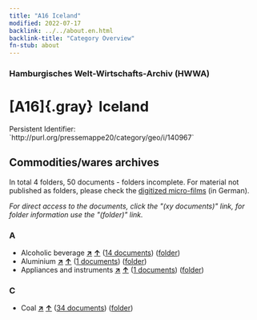 ```yaml
---
title: "A16 Iceland"
modified: 2022-07-17
backlink: ../../about.en.html
backlink-title: "Category Overview"
fn-stub: about
---
```


### Hamburgisches Welt-Wirtschafts-Archiv (HWWA)

# [A16]{.gray}&#8201; Iceland

<div class="hint">Persistent Identifier: `http://purl.org/pressemappe20/category/geo/i/140967`</div>







## Commodities/wares archives









In total 4 folders, 50 documents - folders incomplete.
For material not published as folders, please check the [digitized micro-films](/film/h1_wa.de.html) (in German).

_For direct access to the documents, click the "(xy documents)" link, for folder information use the "(folder)" link._



### A

- Alcoholic beverage [**&nearr;**](../../../ware/i/141966/about.en.html "Alcoholic beverage (xXX all over the world)") [**&uarr;**](../../../ware/about.en.html#PID20.02-Sp "Ware category system") (<a href="https://pm20.zbw.eu/iiifview/folder/wa/141966,140967" title="about: Alcoholic beverage : Iceland" target="_blank">14 documents</a>) ([folder](../../../../folder/wa/1419xx/141966/1409xx/140967/about.en.html))
- Aluminium [**&nearr;**](../../../ware/i/141969/about.en.html "Aluminium (xXX all over the world)") [**&uarr;**](../../../ware/about.en.html#PID07.01-Lm01 "Ware category system") (<a href="https://pm20.zbw.eu/iiifview/folder/wa/141969,140967" title="about: Aluminium : Iceland" target="_blank">1 documents</a>) ([folder](../../../../folder/wa/1419xx/141969/1409xx/140967/about.en.html))
- Appliances and instruments [**&nearr;**](../../../ware/i/141985/about.en.html "Appliances and instruments (xXX all over the world)") [**&uarr;**](../../../ware/about.en.html#PID08-Ap "Ware category system") (<a href="https://pm20.zbw.eu/iiifview/folder/wa/141985,140967" title="about: Appliances and instruments : Iceland" target="_blank">1 documents</a>) ([folder](../../../../folder/wa/1419xx/141985/1409xx/140967/about.en.html))

### C

- Coal [**&nearr;**](../../../ware/i/143120/about.en.html "Coal (xXX all over the world)") [**&uarr;**](../../../ware/about.en.html#PRB02.01 "Ware category system") (<a href="https://pm20.zbw.eu/iiifview/folder/wa/143120,140967" title="about: Coal : Iceland" target="_blank">34 documents</a>) ([folder](../../../../folder/wa/1431xx/143120/1409xx/140967/about.en.html))




